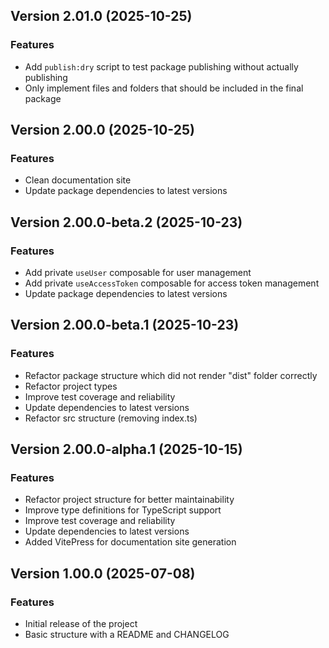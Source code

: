 ## Version 2.01.0 (2025-10-25)

### Features

- Add `publish:dry` script to test package publishing without actually publishing
- Only implement files and folders that should be included in the final package

## Version 2.00.0 (2025-10-25)

### Features

- Clean documentation site
- Update package dependencies to latest versions

## Version 2.00.0-beta.2 (2025-10-23)

### Features

- Add private `useUser` composable for user management
- Add private `useAccessToken` composable for access token management
- Update package dependencies to latest versions

## Version 2.00.0-beta.1 (2025-10-23)

### Features

- Refactor package structure which did not render "dist" folder correctly
- Refactor project types
- Improve test coverage and reliability
- Update dependencies to latest versions
- Refactor src structure (removing index.ts)

## Version 2.00.0-alpha.1 (2025-10-15)

### Features

- Refactor project structure for better maintainability
- Improve type definitions for TypeScript support
- Improve test coverage and reliability
- Update dependencies to latest versions
- Added VitePress for documentation site generation

## Version 1.00.0 (2025-07-08)

### Features

- Initial release of the project
- Basic structure with a README and CHANGELOG

